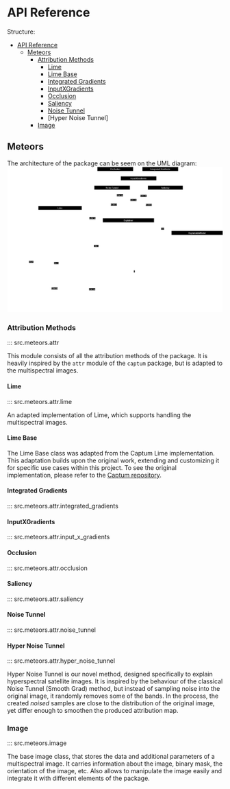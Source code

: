 # API Reference

Structure:

- [API Reference](#api-reference)
  - [Meteors](#meteors)
    - [Attribution Methods](#attribution-methods)
      - [Lime](#lime)
      - [Lime Base](#lime-base)
      - [Integrated Gradients](#integrated-gradients)
      - [InputXGradients](#inputxgradients)
      - [Occlusion](#occlusion)
      - [Saliency](#saliency)
      - [Noise Tunnel](#noise-tunnel)
      - [Hyper Noise Tunnel]
    - [Image](#image)

## Meteors

The architecture of the package can be seem on the UML diagram:
![UML diagram of package structure](./img/UML-attribution-methods.png)

### Attribution Methods

::: src.meteors.attr

This module consists of all the attribution methods of the package. It is heavily inspired by the `attr` module of the `captum` package, but is adapted to the multispectral images.

#### Lime

::: src.meteors.attr.lime

An adapted implementation of Lime, which supports handling the multispectral images.

#### Lime Base

The Lime Base class was adapted from the Captum Lime implementation. This adaptation builds upon the original work, extending and customizing it for specific use cases within this project. To see the original implementation, please refer to the [Captum repository](https://captum.ai/api/_modules/captum/attr/_core/lime.html#LimeBase).

#### Integrated Gradients

::: src.meteors.attr.integrated_gradients

#### InputXGradients

::: src.meteors.attr.input_x_gradients

#### Occlusion

::: src.meteors.attr.occlusion

#### Saliency

::: src.meteors.attr.saliency

#### Noise Tunnel

::: src.meteors.attr.noise_tunnel

#### Hyper Noise Tunnel

::: src.meteors.attr.hyper_noise_tunnel

Hyper Noise Tunnel is our novel method, designed specifically to explain hyperspectral satellite images. It is inspired by the behaviour of the classical Noise Tunnel (Smooth Grad) method, but instead of sampling noise into the original image, it randomly removes some of the bands. In the process, the created _noised_ samples are close to the distribution of the original image, yet differ enough to smoothen the produced attribution map.

### Image

::: src.meteors.image

The base image class, that stores the data and additional parameters of a multispectral image. It carries information about the image, binary mask, the orientation of the image, etc. Also allows to manipulate the image easily and integrate it with different elements of the package.
